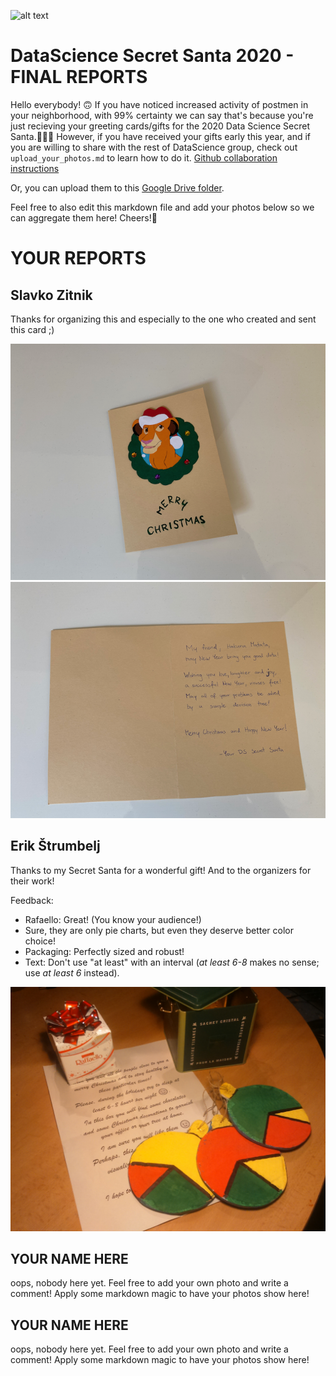 ![alt text](https://cdn.discordapp.com/attachments/776118402094858311/779774099705561098/ds3.png)

# DataScience Secret Santa 2020 - FINAL REPORTS
Hello everybody! 🙃
If you have noticed increased activity of postmen in your neighborhood, with 99% certainty we can say that's because you're just recieving your greeting cards/gifts for the 2020 Data Science Secret Santa.🥳🎆🎇
However, if you have received your gifts early this year, and if you are willing to share with the rest of DataScience group, check out `upload_your_photos.md` to learn how to do it.
[Github collaboration instructions](https://github.com/VukMNE/DataScience-Secret-Santa/blob/master/upload_your_photos.md)

Or, you can upload them to this [Google Drive folder](https://drive.google.com/drive/folders/1im8frKGNGXJ_ngh-kfc6Lw01XRxRe6wV?usp=sharing).

Feel free to also edit this markdown file and add your photos below so we can aggregate them here!
Cheers!🥳

# YOUR REPORTS

## Slavko Zitnik
Thanks for organizing this and especially to the one who created and sent this card ;) 

![Slavko Zitnik - front](./SlavkoZitnik/front.png)
![Slavko Zitnik - back](./SlavkoZitnik/back.png)

## Erik Štrumbelj
Thanks to my Secret Santa for a wonderful gift! And to the organizers for their work!

Feedback:

* Rafaello: Great! (You know your audience!)
* Sure, they are only pie charts, but even they deserve better color choice!
* Packaging: Perfectly sized and robust!
* Text: Don't use "at least" with an interval (*at least 6-8* makes no sense; use *at least 6* instead).

![](./ErikStrumbelj/image.jpg)

## YOUR NAME HERE
oops, nobody here yet. Feel free to add your own photo and write a comment! Apply some markdown magic to have your photos show here!

## YOUR NAME HERE
oops, nobody here yet. Feel free to add your own photo and write a comment! Apply some markdown magic to have your photos show here!
